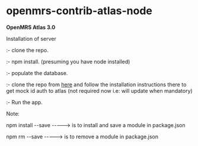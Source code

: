 # openmrs-contrib-atlas-node


  **OpenMRS Atlas 3.0**  

Installation of server

:- clone the repo.

:- npm install. (presuming you have node installed)

:- populate the database.

:- clone the repo from [here](https://github.com/ShekharReddy4/atlas-mock-id) and follow the installation instructions there to get mock id auth to atlas (not required now i.e: will update when mandatory)

:- Run the app.

Note:

 npm install --save <package name>   -----> is to install and save a module in package.json

 npm rm --save <package name>        -----> is to remove a module in package.json

